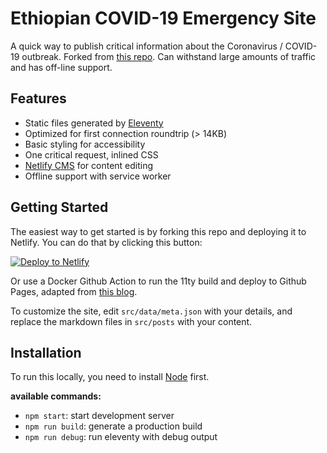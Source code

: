 # Ethiopian COVID-19 Emergency Site

A quick way to publish critical information about the Coronavirus / COVID-19 outbreak. Forked from [this repo](https://github.com/maxboeck/emergency-site). Can withstand large amounts of traffic and has off-line support.

## Features

* Static files generated by [Eleventy](https://11ty.dev)
* Optimized for first connection roundtrip (> 14KB)
* Basic styling for accessibility
* One critical request, inlined CSS
* [Netlify CMS](https://www.netlifycms.org/) for content editing
* Offline support with service worker

## Getting Started

The easiest way to get started is by forking this repo and deploying it to Netlify. You can do that by clicking this button:  

[![Deploy to Netlify](https://www.netlify.com/img/deploy/button.svg)](https://app.netlify.com/start/deploy?repository=https://github.com/babraham123/emergency-site) 

Or use a Docker Github Action to run the 11ty build and deploy to Github Pages, adapted from [this blog](https://iamdanielmarino.com/posts/deploying-my-eleventy-site-to-github-pages/).

To customize the site, edit `src/data/meta.json` with your details, and replace the markdown files in `src/posts` with your content.

## Installation

To run this locally, you need to install [Node](https://nodejs.org/en/) first.

**available commands:**

* `npm start`: start development server
* `npm run build`: generate a production build
* `npm run debug`: run eleventy with debug output

